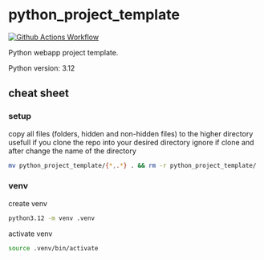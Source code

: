 # python_project_template

[![Github Actions Workflow](https://github.com/DiogoCarapito/python_project_template/actions/workflows/main.yaml/badge.svg)](https://github.com/DiogoCarapito/python_project_template/actions/workflows/main.yaml)

Python webapp project template.

Python version: 3.12

## cheat sheet

### setup

copy all files (folders, hidden and non-hidden files) to the higher directory
usefull if you clone the repo into your desired directory
ignore if clone and after change the name of the directory

```bash
mv python_project_template/{*,.*} . && rm -r python_project_template/
```

### venv

create venv

```bash
python3.12 -m venv .venv
```

activate venv

```bash
source .venv/bin/activate
```
